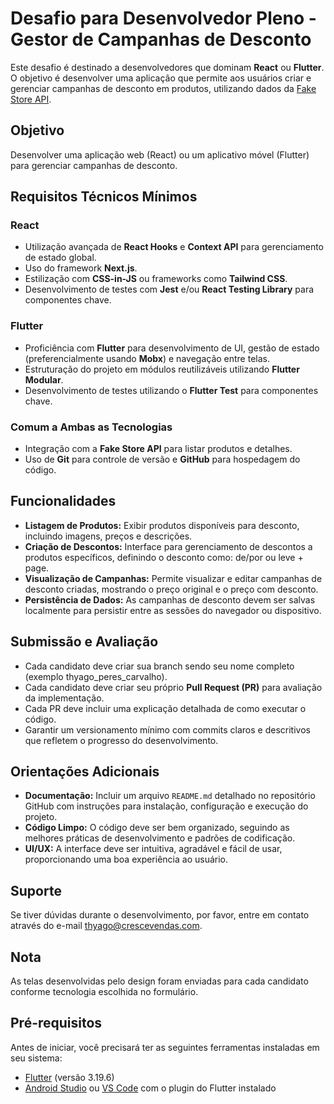 # Desafio para Desenvolvedor Pleno - Gestor de Campanhas de Desconto

Este desafio é destinado a desenvolvedores que dominam **React** ou **Flutter**. O objetivo é desenvolver uma aplicação que permite aos usuários criar e gerenciar campanhas de desconto em produtos, utilizando dados da [Fake Store API](https://fakestoreapi.com).

## Objetivo

Desenvolver uma aplicação web (React) ou um aplicativo móvel (Flutter) para gerenciar campanhas de desconto.

## Requisitos Técnicos Mínimos

### React
- Utilização avançada de **React Hooks** e **Context API** para gerenciamento de estado global.
- Uso do framework **Next.js**.
- Estilização com **CSS-in-JS** ou frameworks como **Tailwind CSS**.
- Desenvolvimento de testes com **Jest** e/ou **React Testing Library** para componentes chave.

### Flutter
- Proficiência com **Flutter** para desenvolvimento de UI, gestão de estado (preferencialmente usando **Mobx**) e navegação entre telas.
- Estruturação do projeto em módulos reutilizáveis utilizando **Flutter Modular**.
- Desenvolvimento de testes utilizando o **Flutter Test** para componentes chave.

### Comum a Ambas as Tecnologias
- Integração com a **Fake Store API** para listar produtos e detalhes.
- Uso de **Git** para controle de versão e **GitHub** para hospedagem do código.

## Funcionalidades

- **Listagem de Produtos:** Exibir produtos disponíveis para desconto, incluindo imagens, preços e descrições.
- **Criação de Descontos:** Interface para gerenciamento de descontos a produtos específicos, definindo o desconto como: de/por ou leve + page.
- **Visualização de Campanhas:** Permite visualizar e editar campanhas de desconto criadas, mostrando o preço original e o preço com desconto.
- **Persistência de Dados:** As campanhas de desconto devem ser salvas localmente para persistir entre as sessões do navegador ou dispositivo.

## Submissão e Avaliação

- Cada candidato deve criar sua branch sendo seu nome completo (exemplo thyago_peres_carvalho).
- Cada candidato deve criar seu próprio **Pull Request (PR)** para avaliação da implementação.
- Cada PR deve incluir uma explicação detalhada de como executar o código.
- Garantir um versionamento mínimo com commits claros e descritivos que refletem o progresso do desenvolvimento.

## Orientações Adicionais

- **Documentação:** Incluir um arquivo `README.md` detalhado no repositório GitHub com instruções para instalação, configuração e execução do projeto.
- **Código Limpo:** O código deve ser bem organizado, seguindo as melhores práticas de desenvolvimento e padrões de codificação.
- **UI/UX:** A interface deve ser intuitiva, agradável e fácil de usar, proporcionando uma boa experiência ao usuário.

## Suporte

Se tiver dúvidas durante o desenvolvimento, por favor, entre em contato através do e-mail [thyago@crescevendas.com](mailto:thyago@crescevendas.com).

## Nota

As telas desenvolvidas pelo design foram enviadas para cada candidato conforme tecnologia escolhida no formulário.
## Pré-requisitos
Antes de iniciar, você precisará ter as seguintes ferramentas instaladas em seu sistema:
- [Flutter](https://flutter.dev/docs/get-started/install) (versão 3.19.6)
- [Android Studio](https://developer.android.com/studio) ou [VS Code](https://code.visualstudio.com/) com o plugin do Flutter instalado
